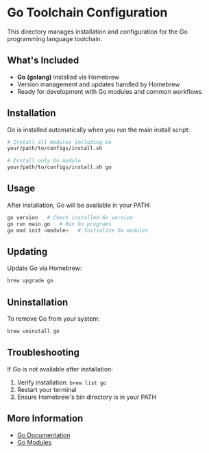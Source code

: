 # Go Toolchain Configuration

This directory manages installation and configuration for the Go programming language toolchain.

## What's Included

- **Go (golang)** installed via Homebrew
- Version management and updates handled by Homebrew
- Ready for development with Go modules and common workflows

## Installation

Go is installed automatically when you run the main install script:

```bash
# Install all modules including Go
your/path/to/configs/install.sh

# Install only Go module
your/path/to/configs/install.sh go
```

## Usage

After installation, Go will be available in your PATH:

```bash
go version   # Check installed Go version
go run main.go   # Run Go programs
go mod init <module>   # Initialize Go modules
```

## Updating

Update Go via Homebrew:

```bash
brew upgrade go
```

## Uninstallation

To remove Go from your system:

```bash
brew uninstall go
```

## Troubleshooting

If Go is not available after installation:

1. Verify installation: `brew list go`
2. Restart your terminal
3. Ensure Homebrew's bin directory is in your PATH

## More Information

- [Go Documentation](https://golang.org/doc/)
- [Go Modules](https://blog.golang.org/using-go-modules)

